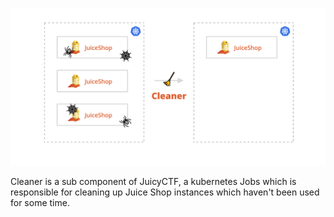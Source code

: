 ![Cleaner Cover](./cleaner-cover.svg)

Cleaner is a sub component of JuicyCTF, a kubernetes Jobs which is responsible for cleaning up Juice Shop instances which haven't been used for some time.

